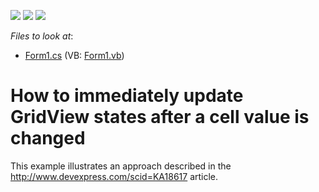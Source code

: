 <!-- default badges list -->
![](https://img.shields.io/endpoint?url=https://codecentral.devexpress.com/api/v1/VersionRange/128629347/13.1.4%2B)
[![](https://img.shields.io/badge/Open_in_DevExpress_Support_Center-FF7200?style=flat-square&logo=DevExpress&logoColor=white)](https://supportcenter.devexpress.com/ticket/details/E4300)
[![](https://img.shields.io/badge/📖_How_to_use_DevExpress_Examples-e9f6fc?style=flat-square)](https://docs.devexpress.com/GeneralInformation/403183)
<!-- default badges end -->
<!-- default file list -->
*Files to look at*:

* [Form1.cs](./CS/WindowsFormsApplication1/Form1.cs) (VB: [Form1.vb](./VB/WindowsFormsApplication1/Form1.vb))
<!-- default file list end -->
# How to immediately update GridView states after a cell value is changed


<p>This example illustrates an approach described in the <a href="https://www.devexpress.com/Support/Center/p/KA18617">http://www.devexpress.com/scid=KA18617</a> article.</p>

<br/>


